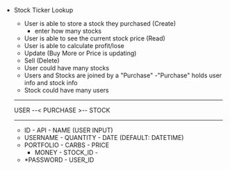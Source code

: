 - Stock Ticker Lookup
	- User is able to store a stock they purchased (Create)
		- enter how many stocks
	- User is able to see the current stock price (Read)
	- User is able to calculate profit/lose 
	- Update (Buy More or Price is updating)
	- Sell (Delete)
	- User could have many stocks
	- Users and Stocks are joined by a "Purchase"
		-"Purchase" holds user info and stock info
	- Stock could have many users

	----					--------					-----
	USER  --<   			PURCHASE    		>--  	STOCK  
	----					--------					-----
	- ID					- API 						- NAME (USER INPUT)
	- USERNAME				- QUANTITY					- DATE (DEFAULT: DATETIME)
	- PORTFOLIO				- CARBS	 					- PRICE
 		- MONEY				- STOCK_ID					-
	- *PASSWORD	 			- USER_ID